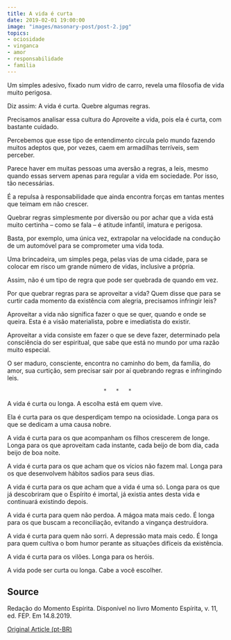 ```yaml
---
title: A vida é curta
date: 2019-02-01 19:00:00
image: "images/masonary-post/post-2.jpg"
topics: 
- ociosidade
- vinganca
- amor
- responsabilidade
- familia
---
```


Um simples adesivo, fixado num vidro de carro, revela uma filosofia de vida
muito perigosa.

Diz assim: A vida é curta. Quebre algumas regras.

Precisamos analisar essa cultura do Aproveite a vida, pois ela é curta, com
bastante cuidado.

Percebemos que esse tipo de entendimento circula pelo mundo fazendo muitos
adeptos que, por vezes, caem em armadilhas terríveis, sem perceber.

Parece haver em muitas pessoas uma aversão a regras, a leis, mesmo quando essas
servem apenas para regular a vida em sociedade. Por isso, tão necessárias.

É a repulsa à responsabilidade que ainda encontra forças em tantas mentes que
teimam em não crescer.

Quebrar regras simplesmente por diversão ou por achar que a vida está muito
certinha – como se fala – é atitude infantil, imatura e perigosa.

Basta, por exemplo, uma única vez, extrapolar na velocidade na condução de um
automóvel para se comprometer uma vida toda.

Uma brincadeira, um simples pega, pelas vias de uma cidade, para se colocar em
risco um grande número de vidas, inclusive a própria.

Assim, não é um tipo de regra que pode ser quebrada de quando em vez.

Por que quebrar regras para se aproveitar a vida? Quem disse que para se curtir
cada momento da existência com alegria, precisamos infringir leis?

Aproveitar a vida não significa fazer o que se quer, quando e onde se queira.
Esta é a visão materialista, pobre e imediatista do existir.

Aproveitar a vida consiste em fazer o que se deve fazer, determinado pela
consciência do ser espiritual, que sabe que está no mundo por uma razão muito
especial.

O ser maduro, consciente, encontra no caminho do bem, da família, do amor, sua
curtição, sem precisar sair por aí quebrando regras e infringindo leis.

                                   *   *   *

A vida é curta ou longa. A escolha está em quem vive.

Ela é curta para os que desperdiçam tempo na ociosidade. Longa para os que se
dedicam a uma causa nobre.

A vida é curta para os que acompanham os filhos crescerem de longe. Longa para
os que aproveitam cada instante, cada beijo de bom dia, cada beijo de boa
noite.

A vida é curta para os que acham que os vícios não fazem mal. Longa para os que
desenvolvem hábitos sadios para seus dias.

A vida é curta para os que acham que a vida é uma só. Longa para os que já
descobriram que o Espírito é imortal, já existia antes desta vida e continuará
existindo depois.

A vida é curta para quem não perdoa. A mágoa mata mais cedo. É longa para os
que buscam a reconciliação, evitando a vingança destruidora.

A vida é curta para quem não sorri. A depressão mata mais cedo. É longa para
quem cultiva o bom humor perante as situações difíceis da existência.

A vida é curta para os vilões. Longa para os heróis.

A vida pode ser curta ou longa. Cabe a você escolher.

## Source
Redação do Momento Espírita.
Disponível no livro Momento Espírita,
v. 11, ed. FEP.
Em 14.8.2019.

[Original Article (pt-BR)](http://www.momento.com.br/pt/ler_texto.php?id=5825)

